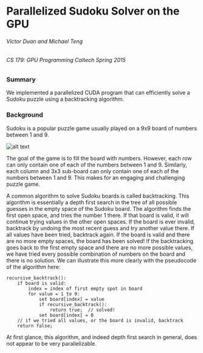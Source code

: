# Parallelized Sudoku Solver on the GPU
###### Victor Duan and Michael Teng
###### CS 179: GPU Programming Caltech Spring 2015

### Summary
We implemented a parallelized CUDA program that can efficiently solve a Sudoku puzzle using a backtracking algorithm.

### Background
Sudoku is a popular puzzle game usually played on a 9x9 board of numbers between 1 and 9. 

![alt text](https://raw.githubusercontent.com/vduan/cs179sudoku/master/report/ex_sudoku_board.png "Example of Sudoku Board")

The goal of the game is to fill the board with numbers. However, each row can only contain one of each of the numbers between 1 and 9. Similarly, each column and 3x3 sub-board can only contain one of each of the numbers between 1 and 9. This makes for an engaging and challenging puzzle game.

A common algorithm to solve Sudoku boards is called backtracking. This algorithm is essentially a depth first search in the tree of all possible guesses in the empty space of the Sudoku board. The algorithm finds the first open space, and tries the number 1 there. If that board is valid, it will continue trying values in the other open spaces. If the board is ever invalid, backtrack by undoing the most recent guess and try another value there. If all values have been tried, backtrack again. If the board is valid and there are no more empty spaces, the board has been solved! If the backtracking goes back to the first empty space and there are no more possible values, we have tried every possible combination of numbers on the board and there is no solution. We can illustrate this more clearly with the pseudocode of the algorithm here:

```
recursive_backtrack():
    if board is valid:
        index = index of first empty spot in board
        for value = 1 to 9:
            set board[index] = value
            if recursive_backtrack():
                return true;  // solved!
            set board[index] = 0
    // if we tried all values, or the board is invalid, backtrack
    return false;
```

At first glance, this algorithm, and indeed depth first search in general, does not appear to be very parallelizable. 